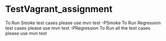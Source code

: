 # TestVagrant_assignment

To Run Smoke test cases please use mvn test -PSmoke
To Run Regression test cases please use mvn test -PRegression
To Run all the test cases please use mvn test
